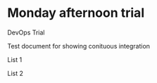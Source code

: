 # Monday afternoon trial


DevOps Trial

Test document for showing conituous integration


List 1

List 2
